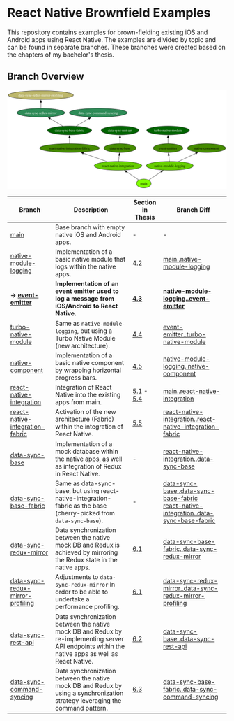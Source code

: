 # React Native Brownfield Examples

This repository contains examples for brown-fielding existing iOS and Android apps using React Native. The examples are divided by topic and can be found in separate branches. These branches were created based on the chapters of my bachelor's thesis.

## Branch Overview

![Branch Overview](branches.svg)

| Branch                                                                                                                                  | Description                                                                                                                                       | Section in Thesis                                                 | Branch Diff                                                                                                                                                                                                                                                                                                                          |
| --------------------------------------------------------------------------------------------------------------------------------------- | ------------------------------------------------------------------------------------------------------------------------------------------------- | ----------------------------------------------------------------- | ------------------------------------------------------------------------------------------------------------------------------------------------------------------------------------------------------------------------------------------------------------------------------------------------------------------------------------ |
| [main](https://github.com/flokol120/react-native-brownfield-examples/tree/main)                                                         | Base branch with empty native iOS and Android apps.                                                                                               | -                                                                 | -                                                                                                                                                                                                                                                                                                                                    |
| [native-module-logging](https://github.com/flokol120/react-native-brownfield-examples/tree/native-module-logging)                       | Implementation of a basic native module that logs within the native apps.                                                                         | [4.2](./thesis.pdf#section.4.2)                                   | [main..native-module-logging](https://github.com/flokol120/react-native-brownfield-examples/compare/main..native-module-logging)                                                                                                                                                                                                     |
| **→ [event-emitter](https://github.com/flokol120/react-native-brownfield-examples/tree/event-emitter)**                                 | **Implementation of an event emitter used to log a message from iOS/Android to React Native.**                                                    | **[4.3](./thesis.pdf#section.4.3)**                               | **[native-module-logging..event-emitter](https://github.com/flokol120/react-native-brownfield-examples/compare/native-module-logging..event-emitter)**                                                                                                                                                                               |
| [turbo-native-module](https://github.com/flokol120/react-native-brownfield-examples/tree/turbo-native-module)                           | Same as `native-module-logging`, but using a Turbo Native Module (new architecture).                                                              | [4.4](./thesis.pdf#section.4.4)                                   | [event-emitter..turbo-native-module](https://github.com/flokol120/react-native-brownfield-examples/compare/event-emitter..turbo-native-module)                                                                                                                                                                                       |
| [native-component](https://github.com/flokol120/react-native-brownfield-examples/tree/native-component)                                 | Implementation of a basic native component by wrapping horizontal progress bars.                                                                  | [4.5](./thesis.pdf#section.4.5)                                   | [native-module-logging..native-component](https://github.com/flokol120/react-native-brownfield-examples/compare/native-module-logging..native-component)                                                                                                                                                                             |
| [react-native-integration](https://github.com/flokol120/react-native-brownfield-examples/tree/react-native-integration)                 | Integration of React Native into the existing apps from main.                                                                                     | [5.1](./thesis.pdf#section.5.1) - [5.4](./thesis.pdf#section.5.4) | [main..react-native-integration](https://github.com/flokol120/react-native-brownfield-examples/compare/main..react-native-integration)                                                                                                                                                                                               |
| [react-native-integration-fabric](https://github.com/flokol120/react-native-brownfield-examples/tree/react-native-integration-fabric)   | Activation of the new architecture (Fabric) within the integration of React Native.                                                               | [5.5](./thesis.pdf#section.5.5)                                   | [react-native-integration..react-native-integration-fabric](https://github.com/flokol120/react-native-brownfield-examples/compare/react-native-integration..react-native-integration-fabric)                                                                                                                                         |
| [data-sync-base](https://github.com/flokol120/react-native-brownfield-examples/tree/data-sync-base)                                     | Implementation of a mock database within the native apps, as well as integration of Redux in React Native.                                        | -                                                                 | [react-native-integration..data-sync-base](https://github.com/flokol120/react-native-brownfield-examples/compare/react-native-integration..data-sync-base)                                                                                                                                                                           |
| [data-sync-base-fabric](https://github.com/flokol120/react-native-brownfield-examples/tree/data-sync-base-fabric)                       | Same as data-sync-base, but using react-native-integration-fabric as the base (cherry-picked from `data-sync-base`).                              | -                                                                 | [data-sync-base..data-sync-base-fabric](https://github.com/flokol120/react-native-brownfield-examples/compare/data-sync-base..data-sync-base-fabric) <br /> [react-native-integration..data-sync-base-fabric](https://github.com/flokol120/react-native-brownfield-examples/compare/react-native-integration..data-sync-base-fabric) |
| [data-sync-redux-mirror](https://github.com/flokol120/react-native-brownfield-examples/tree/data-sync-redux-mirror)                     | Data synchronization between the native mock DB and Redux is achieved by mirroring the Redux state in the native apps.                            | [6.1](./thesis.pdf#section.6.1)                                   | [data-sync-base-fabric..data-sync-redux-mirror](https://github.com/flokol120/react-native-brownfield-examples/compare/data-sync-base-fabric..data-sync-redux-mirror)                                                                                                                                                                 |
| [data-sync-redux-mirror-profiling](https://github.com/flokol120/react-native-brownfield-examples/tree/data-sync-redux-mirror-profiling) | Adjustments to `data-sync-redux-mirror` in order to be able to undertake a performance profiling.                                                 | [6.1](./thesis.pdf#section.6.1)                                   | [data-sync-redux-mirror..data-sync-redux-mirror-profiling](https://github.com/flokol120/react-native-brownfield-examples/compare/data-sync-redux-mirror..data-sync-redux-mirror-profiling)                                                                                                                                           |
| [data-sync-rest-api](https://github.com/flokol120/react-native-brownfield-examples/tree/data-sync-rest-api)                             | Data synchronization between the native mock DB and Redux by re-implementing server API endpoints within the native apps as well as React Native. | [6.2](./thesis.pdf#section.6.2)                                   | [data-sync-base..data-sync-rest-api](https://github.com/flokol120/react-native-brownfield-examples/compare/data-sync-base..data-sync-rest-api)                                                                                                                                                                                       |
| [data-sync-command-syncing](https://github.com/flokol120/react-native-brownfield-examples/tree/data-sync-command-syncing)               | Data synchronization between the native mock DB and Redux by using a synchronization strategy leveraging the command pattern.                     | [6.3](./thesis.pdf#section.6.3)                                   | [data-sync-base-fabric..data-sync-command-syncing](https://github.com/flokol120/react-native-brownfield-examples/compare/data-sync-base-fabric..data-sync-command-syncing)                                                                                                                                                           |
